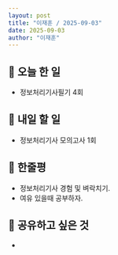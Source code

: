 ```yaml
---
layout: post
title: "이재훈 / 2025-09-03"
date: 2025-09-03 
author: "이재훈"
---
```

## 📝 오늘 한 일

- 정보처리기사필기 4회

## 🎯 내일 할 일

- 정보처리기사 모의고사 1회

## 💭 한줄평

- 정보처리기사 경험 및 벼락치기. 
- 여유 있을때 공부하자.



## 🔗 공유하고 싶은 것

- 
